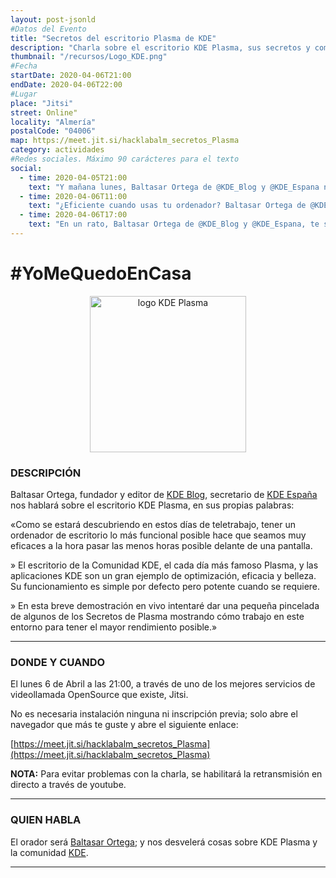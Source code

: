 ```yaml
---
layout: post-jsonld
#Datos del Evento
title: "Secretos del escritorio Plasma de KDE"
description: "Charla sobre el escritorio KDE Plasma, sus secretos y como ser eficiente con él."
thumbnail: "/recursos/Logo_KDE.png"
#Fecha
startDate: 2020-04-06T21:00
endDate: 2020-04-06T22:00
#Lugar
place: "Jitsi"
street: Online"
locality: "Almería"
postalCode: "04006"
map: https://meet.jit.si/hacklabalm_secretos_Plasma
category: actividades
#Redes sociales. Máximo 90 carácteres para el texto
social:
  - time: 2020-04-05T21:00
    text: "Y mañana lunes, Baltasar Ortega de @KDE_Blog y @KDE_Espana nos contará los secretos de KDE Plasma."
  - time: 2020-04-06T11:00
    text: "¿Eficiente cuando usas tu ordenador? Baltasar Ortega de @KDE_Blog te da unos cuantos trucos con KDE Plasma."
  - time: 2020-04-06T17:00
    text: "En un rato, Baltasar Ortega de @KDE_Blog y @KDE_Espana, te sorprenderá con su uso de KDE Plasma."
---
```


# #YoMeQuedoEnCasa

<center><img src="https://kde.org/images/plasma.svg" alt="logo KDE Plasma" style="width: 250px"></center>

### DESCRIPCIÓN

Baltasar Ortega, fundador y editor de [KDE Blog](https://www.kdeblog.com/), secretario de [KDE España](https://www.kde-espana.org/) nos hablará sobre el escritorio KDE Plasma, en sus propias palabras:

«Como se estará descubriendo en estos días de teletrabajo, tener un ordenador de escritorio lo más funcional posible hace que seamos muy eficaces a la hora pasar las menos horas posible delante de una pantalla.

» El escritorio de la Comunidad KDE, el cada día más famoso Plasma, y las aplicaciones KDE son un gran ejemplo de optimización, eficacia y belleza. Su funcionamiento es simple por defecto pero potente cuando se requiere.

» En esta breve demostración en vivo intentaré dar una pequeña pincelada de algunos de los Secretos de Plasma mostrando cómo trabajo en este entorno para tener el mayor rendimiento posible.»


---

### DONDE Y CUANDO

El lunes 6 de Abril a las 21:00, a través de uno de los mejores servicios de videollamada OpenSource que existe, Jitsi.

No es necesaria instalación ninguna ni inscripción previa; solo abre el navegador que más te guste y abre el siguiente enlace:

[https://meet.jit.si/hacklabalm_secretos_Plasma](https://meet.jit.si/hacklabalm_secretos_Plasma)

**NOTA:** Para evitar problemas con la charla, se habilitará la retransmisión en directo a través de youtube.

---

### QUIEN HABLA

El orador será [Baltasar Ortega](https://www.kdeblog.com/); y nos desvelerá cosas sobre KDE Plasma y la comunidad [KDE](https://www.kde.org).

---
